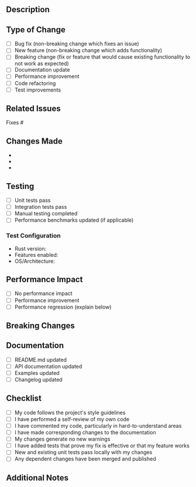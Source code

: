 ## Description

<!-- Provide a brief description of the changes in this PR -->

## Type of Change

<!-- Mark the relevant option with an "x" -->

- [ ] Bug fix (non-breaking change which fixes an issue)
- [ ] New feature (non-breaking change which adds functionality)
- [ ] Breaking change (fix or feature that would cause existing functionality to not work as expected)
- [ ] Documentation update
- [ ] Performance improvement
- [ ] Code refactoring
- [ ] Test improvements

## Related Issues

<!-- Link to any related issues using "Fixes #123" or "Closes #123" -->

Fixes #

## Changes Made

<!-- Provide a detailed list of changes made -->

- 
- 
- 

## Testing

<!-- Describe the tests you ran to verify your changes -->

- [ ] Unit tests pass
- [ ] Integration tests pass
- [ ] Manual testing completed
- [ ] Performance benchmarks updated (if applicable)

### Test Configuration

<!-- Specify the test configuration used -->

- Rust version: 
- Features enabled: 
- OS/Architecture: 

## Performance Impact

<!-- If applicable, describe any performance impact -->

- [ ] No performance impact
- [ ] Performance improvement
- [ ] Performance regression (explain below)

<!-- If performance regression, explain: -->

## Breaking Changes

<!-- If this is a breaking change, describe what breaks and how to migrate -->

## Documentation

<!-- If applicable, describe documentation changes needed -->

- [ ] README.md updated
- [ ] API documentation updated
- [ ] Examples updated
- [ ] Changelog updated

## Checklist

<!-- Mark completed items with an "x" -->

- [ ] My code follows the project's style guidelines
- [ ] I have performed a self-review of my own code
- [ ] I have commented my code, particularly in hard-to-understand areas
- [ ] I have made corresponding changes to the documentation
- [ ] My changes generate no new warnings
- [ ] I have added tests that prove my fix is effective or that my feature works
- [ ] New and existing unit tests pass locally with my changes
- [ ] Any dependent changes have been merged and published

## Additional Notes

<!-- Add any additional notes, concerns, or context for reviewers -->

